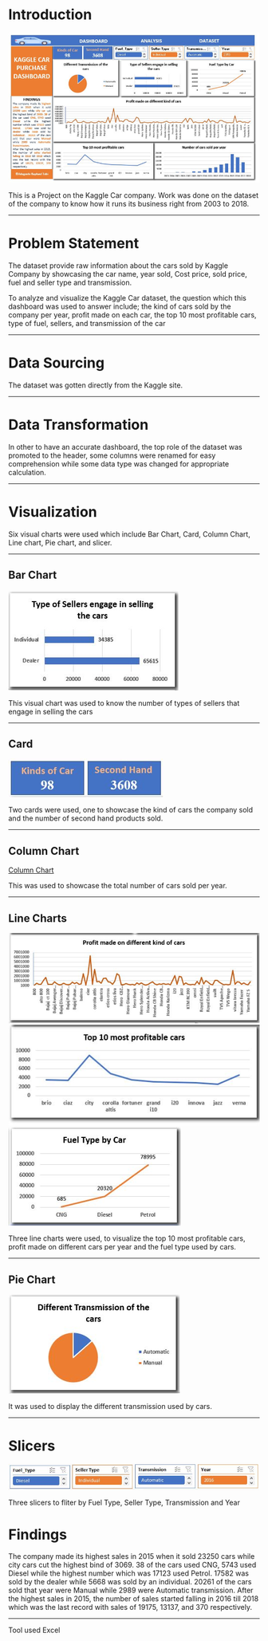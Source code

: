 # Introduction
![Dashboard](https://github.com/Mr-Art-coder/Kaggle-Car-Data-Analysis/blob/main/Dashboard%20Web.JPG)

This is a Project on the Kaggle Car company. Work was done on the dataset of the company to know how it runs its business right from 2003 to 2018.

----

# Problem Statement

The dataset provide raw information about the cars sold by Kaggle Company by showcasing the car name, year sold, Cost price, sold price, fuel and seller type and transmission.

To analyze and visualize the Kaggle Car dataset, the question which this dashboard was used to answer include; the kind of cars sold by the company per year, profit made on each car, the top 10 most profitable cars, type of fuel, sellers, and transmission of the car

----

# Data Sourcing

The dataset was gotten directly from the Kaggle site.

----

# Data Transformation

In other to have an accurate dashboard, the top role of the dataset was promoted to the header, some columns were renamed for easy comprehension while some data type was changed for appropriate calculation.

----

# Visualization

Six visual charts were used which include Bar Chart, Card, Column Chart, Line chart, Pie chart, and slicer.

----

## Bar Chart

![Bar Chart](https://github.com/Mr-Art-coder/Kaggle-Car-Data-Analysis/blob/main/Bar%20Chart.JPG)

This visual chart was used to know the number of types of sellers that engage in selling the cars

----

## Card

![Cards](https://github.com/Mr-Art-coder/Kaggle-Car-Data-Analysis/blob/main/Card.JPG)

Two cards were used, one to showcase the kind of cars the company sold and the number of second hand products sold.

----

## Column Chart

[Column Chart](https://github.com/Mr-Art-coder/Kaggle-Car-Data-Analysis/blob/main/Column%20Chart.JPG)

This was used to showcase the total number of cars sold per year.

----

## Line Charts

![Line Charts](https://github.com/Mr-Art-coder/Kaggle-Car-Data-Analysis/blob/main/Line%20Chart%200.1.JPG) ![Line Charts](https://github.com/Mr-Art-coder/Kaggle-Car-Data-Analysis/blob/main/Line%20Chart%200.2.JPG) ![Line Chart](https://github.com/Mr-Art-coder/Kaggle-Car-Data-Analysis/blob/main/Line%20Chart.JPG)

Three line charts were used, to visualize the top 10 most profitable cars, profit made on different cars per year and the fuel type used by cars.

----

## Pie Chart

![Pie Chart](https://github.com/Mr-Art-coder/Kaggle-Car-Data-Analysis/blob/main/Pie%20Chart.JPG)

It was used to display the different transmission used by cars.

----

# Slicers

![Slicers](https://github.com/Mr-Art-coder/Kaggle-Car-Data-Analysis/blob/main/Slicer.JPG)

Three slicers to fliter by Fuel Type, Seller Type, Transmission and Year




# Findings 
The company made its highest sales in 2015 when it sold 23250 cars while city cars cut the highest bind of 3069. 38 of the cars used CNG, 5743 used Diesel while the highest number which was 17123 used Petrol.  17582 was sold by the dealer while 5668 was sold by an individual.  20261 of the cars sold that year were Manual while 2989 were Automatic transmission.
After the highest sales in 2015, the number of sales started falling in 2016 till 2018 which was the last record with sales of 19175, 13137, and 370 respectively.

----

Tool used Excel



